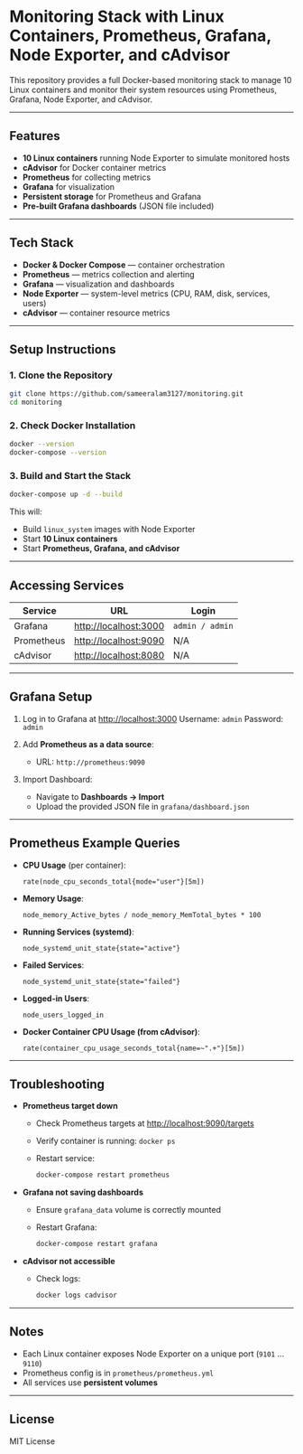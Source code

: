 # Monitoring Stack with Linux Containers, Prometheus, Grafana, Node Exporter, and cAdvisor

This repository provides a full Docker-based monitoring stack to manage 10 Linux containers and monitor their system resources using Prometheus, Grafana, Node Exporter, and cAdvisor.

---

## Features

- **10 Linux containers** running Node Exporter to simulate monitored hosts
- **cAdvisor** for Docker container metrics
- **Prometheus** for collecting metrics
- **Grafana** for visualization
- **Persistent storage** for Prometheus and Grafana
- **Pre-built Grafana dashboards** (JSON file included)

---

##  Tech Stack

- **Docker & Docker Compose** — container orchestration
- **Prometheus** — metrics collection and alerting
- **Grafana** — visualization and dashboards
- **Node Exporter** — system-level metrics (CPU, RAM, disk, services, users)
- **cAdvisor** — container resource metrics

---

##  Setup Instructions

### 1. Clone the Repository

```bash
git clone https://github.com/sameeralam3127/monitoring.git
cd monitoring
```

### 2. Check Docker Installation

```bash
docker --version
docker-compose --version
```

### 3. Build and Start the Stack

```bash
docker-compose up -d --build
```

This will:

- Build `linux_system` images with Node Exporter
- Start **10 Linux containers**
- Start **Prometheus, Grafana, and cAdvisor**

---

## Accessing Services

| Service    | URL                                            | Login           |
| ---------- | ---------------------------------------------- | --------------- |
| Grafana    | [http://localhost:3000](http://localhost:3000) | `admin / admin` |
| Prometheus | [http://localhost:9090](http://localhost:9090) | N/A             |
| cAdvisor   | [http://localhost:8080](http://localhost:8080) | N/A             |

---

##  Grafana Setup

1. Log in to Grafana at [http://localhost:3000](http://localhost:3000)
   Username: `admin`
   Password: `admin`

2. Add **Prometheus as a data source**:

   - URL: `http://prometheus:9090`

3. Import Dashboard:

   - Navigate to **Dashboards → Import**
   - Upload the provided JSON file in `grafana/dashboard.json`

---

##  Prometheus Example Queries

- **CPU Usage** (per container):

  ```promql
  rate(node_cpu_seconds_total{mode="user"}[5m])
  ```

- **Memory Usage**:

  ```promql
  node_memory_Active_bytes / node_memory_MemTotal_bytes * 100
  ```

- **Running Services (systemd)**:

  ```promql
  node_systemd_unit_state{state="active"}
  ```

- **Failed Services**:

  ```promql
  node_systemd_unit_state{state="failed"}
  ```

- **Logged-in Users**:

  ```promql
  node_users_logged_in
  ```

- **Docker Container CPU Usage (from cAdvisor)**:

  ```promql
  rate(container_cpu_usage_seconds_total{name=~".+"}[5m])
  ```

---

## Troubleshooting

- **Prometheus target down**

  - Check Prometheus targets at [http://localhost:9090/targets](http://localhost:9090/targets)
  - Verify container is running: `docker ps`
  - Restart service:

    ```bash
    docker-compose restart prometheus
    ```

- **Grafana not saving dashboards**

  - Ensure `grafana_data` volume is correctly mounted
  - Restart Grafana:

    ```bash
    docker-compose restart grafana
    ```

- **cAdvisor not accessible**

  - Check logs:

    ```bash
    docker logs cadvisor
    ```

---

## Notes

- Each Linux container exposes Node Exporter on a unique port (`9101` … `9110`)
- Prometheus config is in `prometheus/prometheus.yml`
- All services use **persistent volumes**

---

## License

MIT License
